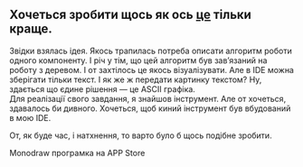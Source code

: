 ## Хочеться зробити щось як ось  [це](https://textik.com/#762f150d20b246d7) тільки краще.

Звідки взялась ідея. 
Якось трапилась потреба описати алгоритм роботи одного компоненту. І річ у тім, що цей алгоритм був зав’язаний на роботу з деревом. І от захтілось це якось візуалізувати. Але в IDE можна зберігати тільки текст. І як же ж передати картинку текстом? Ну, здається що єдине рішення — це ASCII графіка.  
Для реалізації свого завдання, я знайшов інструмент. Але от хочеться, здавалось би дивного. Хочеться, щоб киний інструмент був вбудований в мою IDE. 

От, як буде час, і натхнення, то варто було б щось подібне зробити. 


Monodraw програмка на APP Store
